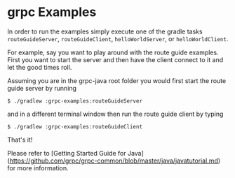 grpc Examples
==============================================

In order to run the examples simply execute one of the gradle tasks `routeGuideServer`,
`routeGuideClient`, `helloWorldServer`, or `helloWorldClient`.

For example, say you want to play around with the route guide examples. First you want to start
the server and then have the client connect to it and let the good times roll.

Assuming you are in the grpc-java root folder you would first start the route guide server
by running

```
$ ./gradlew :grpc-examples:routeGuideServer
```

and in a different terminal window then run the route guide client by typing

```
$ ./gradlew :grpc-examples:routeGuideClient
```

That's it!

Please refer to [Getting Started Guide for Java] (https://github.com/grpc/grpc-common/blob/master/java/javatutorial.md) for more information.
